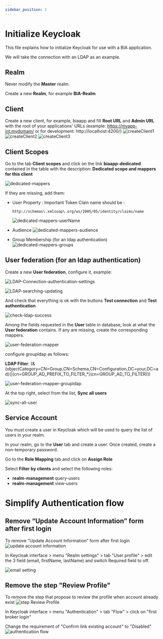 ```yaml
---
sidebar_position: 1
---
```


# Initialize Keycloak

This file explains how to initialize Keycloak for use with a BIA application.

We will take the connection with an LDAP as an example.

## Realm
Never modify the **Master** realm.

Create a new **Realm**, for example **BIA-Realm**

## Client
Create a new client, for example, biaapp and fill **Root URL** and **Admin URL** with the root of your applications' URLs (example: https://myapp-int.mydomain/ or for development: http://localhost:4200/)
 ![createClient1](../../Images/Keycloak/createClient1.png)
 ![createClient2](../../Images/Keycloak/createClient2.png)
 ![createClient3](../../Images/Keycloak/createClient3.png)

## Client Scopes
Go to the tab **Client scopes** and click on the link **biaapp-dedicated** contained in the table with the description: **Dedicated scope and mappers for this client**

 ![dedicated-mappers](../../Images/Keycloak/dedicated-mappers.jpg)

 If they are missing, add them:
* User Property :
  Important Token Clain name should be : 
   ```
   http://schemas\.xmlsoap\.org/ws/2005/05/identity/claims/name
   ```
  ![dedicated-mappers-userName](../../Images/Keycloak/dedicated-mappers-userName.jpg)

* Audience
  ![dedicated-mappers-audience](../../Images/Keycloak/dedicated-mappers-audience.jpg)

* Group Membership (for an ldap authentication)
  ![dedicated-mappers-groups](../../Images/Keycloak/dedicated-mappers-groups.jpg)


## User federation (for an ldap authentication)
Create a new **User federation**, configure it, example:

![LDAP-Connection-authentication-settings](../../Images/Keycloak/LDAP-Connection-authentication-settings.jpg)

![LDAP-searching-updating](../../Images/Keycloak/LDAP-searching-updating.jpg)

And check that everything is ok with the buttons **Test connection** and **Test authentication**

![check-ldap-success](../../Images/Keycloak/check-ldap-success.jpg)

Among the fields requested in the **User** table in database, look at what the **User federation** contains. If any are missing, create the corresponding mappers.

![user-federation-mapper](../../Images/Keycloak/user-federation-mapper.jpg)

configure groupldap as follows:

**LDAP Filter**: (&(objectCategory=CN=Group,CN=Schema,CN=Configuration,DC=your,DC=ad)(|(cn=GROUP_AD_PREFIX_TO_FILTER_*)(cn=GROUP_AD_TO_FILTER)))

![user-federation-mapper-groupldap](../../Images/Keycloak/user-federation-mapper-groupldap.jpg)


At the top right, select from the list, **Sync all users**

![sync-all-user](../../Images/Keycloak/sync-all-user.jpg)

 ## Service Account

You must create a user in Keycloak which will be used to query the list of users in your realm.

In your realm, go to the **User** tab and create a user. Once created, create a non-temporary password.

Go to the **Role Mapping** tab and click on **Assign Role**

Select **Filter by clients** and select the following roles:

- **realm-management** query-users
- **realm-management** view-users

# Simplify Authentication flow

## Remove “Update Account Information” form after first login
To remove “Update Account Information” form after first login
 ![update account information](../../Images/Keycloak/UpdateAccountInformation.png)

In Keycloak interface > menu "Realm settings" > tab "User profile" > edit the 3 field (email, firstName, lastName)
and switch Required field to off. 

 ![email setting](../../Images/Keycloak/emailSettings.JPG)



## Remove the step "Review Profile"
To remove the step that propose to review the profile when account already exist
 ![step Review Profile](../../Images/Keycloak/ReviewProfile.jpg)

In Keycloak interface > menu "Authentication" > tab "Flow" > click on "first broker login"

Change the requirement of "Confirm link existing account" to "Disabled"
 ![authentication flow](../../Images/Keycloak/AuthFlow.jpg)